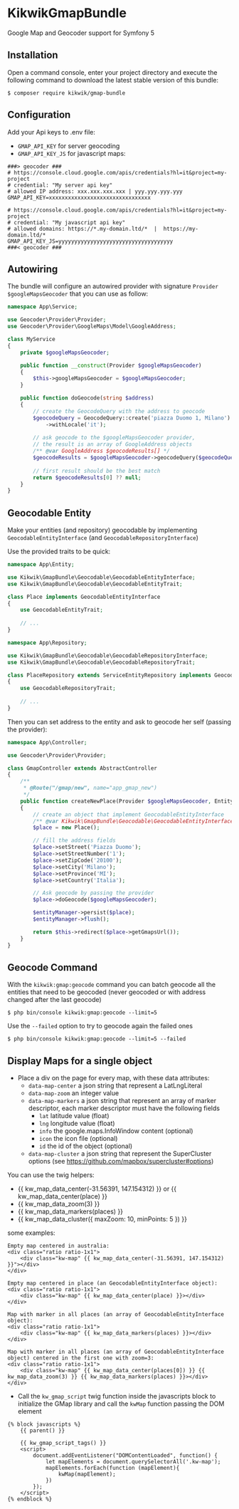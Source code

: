 KikwikGmapBundle
================

Google Map and Geocoder support for Symfony 5



Installation
------------

Open a command console, enter your project directory and execute the
following command to download the latest stable version of this bundle:

```console
$ composer require kikwik/gmap-bundle
```

Configuration
-------------

Add your Api keys to .env file: 
- `GMAP_API_KEY` for server geocoding 
- `GMAP_API_KEY_JS` for javascript maps:

```dotenv
###> geocoder ###
# https://console.cloud.google.com/apis/credentials?hl=it&project=my-project
# credential: "My server api key"
# allowed IP address: xxx.xxx.xxx.xxx | yyy.yyy.yyy.yyy
GMAP_API_KEY=xxxxxxxxxxxxxxxxxxxxxxxxxxxxxxxx

# https://console.cloud.google.com/apis/credentials?hl=it&project=my-project
# credential: "My javascript api key"
# allowed domains: https://*.my-domain.ltd/*  |  https://my-domain.ltd/*
GMAP_API_KEY_JS=yyyyyyyyyyyyyyyyyyyyyyyyyyyyyyyyyyyy
###< geocoder ###
```

Autowiring
----------

The bundle will configure an autowired provider with signature `Provider $googleMapsGeocoder` that you can use as follow:

```php
namespace App\Service;

use Geocoder\Provider\Provider;
use Geocoder\Provider\GoogleMaps\Model\GoogleAddress;

class MyService
{
    private $googleMapsGeocoder;

    public function __construct(Provider $googleMapsGeocoder)
    {
        $this->googleMapsGeocoder = $googleMapsGeocoder;
    }

    public function doGeocode(string $address)
    {
        // create the GeocodeQuery with the address to geocode
        $geocodeQuery = GeocodeQuery::create('piazza Duomo 1, Milano')
            ->withLocale('it');
            
        // ask geocode to the $googleMapsGeocoder provider,
        // the result is an array of GoogleAddress objects   
        /** @var GoogleAddress $geocodeResults[] */
        $geocodeResults = $googleMapsGeocoder->geocodeQuery($geocodeQuery);
        
        // first result should be the best match
        return $geocodeResults[0] ?? null;
    }
}
```

Geocodable Entity
-----------------

Make your entities (and repository) geocodable by implementing `GeocodableEntityInterface` (and `GeocodableRepositoryInterface`)

Use the provided traits to be quick:

```php
namespace App\Entity;

use Kikwik\GmapBundle\Geocodable\GeocodableEntityInterface;
use Kikwik\GmapBundle\Geocodable\GeocodableEntityTrait;

class Place implements GeocodableEntityInterface
{
    use GeocodableEntityTrait;
    
    // ...
}
```

```php
namespace App\Repository;

use Kikwik\GmapBundle\Geocodable\GeocodableRepositoryInterface;
use Kikwik\GmapBundle\Geocodable\GeocodableRepositoryTrait;

class PlaceRepository extends ServiceEntityRepository implements GeocodableRepositoryInterface
{
    use GeocodableRepositoryTrait;
    
    // ...
}
```

Then you can set address to the entity and ask to geocode her self (passing the provider):

```php
namespace App\Controller;

use Geocoder\Provider\Provider;

class GmapController extends AbstractController
{
    /**
     * @Route("/gmap/new", name="app_gmap_new")
     */
    public function createNewPlace(Provider $googleMapsGeocoder, EntityManagerInterface $entityManager)
    {
        // create an object that implement GeocodableEntityInterface
        /** @var Kikwik\GmapBundle\Geocodable\GeocodableEntityInterface $place */
        $place = new Place();

        // fill the address fields
        $place->setStreet('Piazza Duomo');
        $place->setStreetNumber('1');
        $place->setZipCode('20100');
        $place->setCity('Milano');
        $place->setProvince('MI');
        $place->setCountry('Italia');

        // Ask geocode by passing the provider
        $place->doGeocode($googleMapsGeocoder);

        $entityManager->persist($place);
        $entityManager->flush();

        return $this->redirect($place->getGmapsUrl());
    }
}
```

Geocode Command
---------------

With the `kikwik:gmap:geocode` command you can batch geocode all the entities that need to be geocoded (never geocoded or with address changed after the last geocode) 

```console
$ php bin/console kikwik:gmap:geocode --limit=5
```

Use the `--failed` option to try to geocode again the failed ones

```console
$ php bin/console kikwik:gmap:geocode --limit=5 --failed
```

Display Maps for a single object
--------------------------------

- Place a div on the page for every map, with these data attributes:
  - `data-map-center` a json string that represent a LatLngLiteral
  - `data-map-zoom` an integer value
  - `data-map-markers` a json string that represent an array of marker descriptor, each marker descriptor must have the following fields
      - `lat` latitude value (float)
      - `lng` longitude value (float)
      - `info` the google.maps.InfoWindow content (optional)
      - `icon` the icon file (optional)
      - `id` the id of the object (optional)
  - `data-map-cluster` a json string that represent the SuperCluster options (see https://github.com/mapbox/supercluster#options)

You can use the twig helpers:
  - {{ kw_map_data_center(-31.56391, 147.154312) }} or {{ kw_map_data_center(place) }}
  - {{ kw_map_data_zoom(3) }}
  - {{ kw_map_data_markers(places) }}
  - {{ kw_map_data_cluster({ maxZoom: 10, minPoints: 5 }) }}


some examples:

```twig
Empty map centered in australia:
<div class="ratio ratio-1x1">
    <div class="kw-map" {{ kw_map_data_center(-31.56391, 147.154312) }}"></div>
</div>

Empty map centered in place (an GeocodableEntityInterface object):
<div class="ratio ratio-1x1">
    <div class="kw-map" {{ kw_map_data_center(place) }}></div>
</div>

Map with marker in all places (an array of GeocodableEntityInterface object):
<div class="ratio ratio-1x1">
    <div class="kw-map" {{ kw_map_data_markers(places) }}></div>
</div>

Map with marker in all places (an array of GeocodableEntityInterface object) centered in the first one with zoom=3:
<div class="ratio ratio-1x1">
    <div class="kw-map" {{ kw_map_data_center(places[0]) }} {{ kw_map_data_zoom(3) }} {{ kw_map_data_markers(places) }}></div>
</div>
```


- Call the `kw_gmap_script` twig function inside the javascripts block to initialize the GMap library and call the `kwMap` function passing the DOM element

```twig
{% block javascripts %}
    {{ parent() }}
 
    {{ kw_gmap_script_tags() }}
    <script>
        document.addEventListener("DOMContentLoaded", function() {
            let mapElements = document.querySelectorAll('.kw-map');
            mapElements.forEach(function (mapElement){
                kwMap(mapElement);
            })
        });
    </script>
{% endblock %}
```

